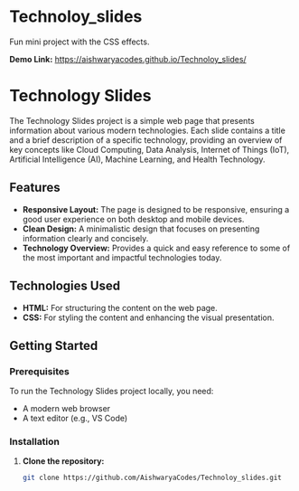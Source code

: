 # Technoloy_slides
Fun mini project with the CSS effects. 

**Demo Link:** https://aishwaryacodes.github.io/Technoloy_slides/ 

# Technology Slides

The Technology Slides project is a simple web page that presents information about various modern technologies. Each slide contains a title and a brief description of a specific technology, providing an overview of key concepts like Cloud Computing, Data Analysis, Internet of Things (IoT), Artificial Intelligence (AI), Machine Learning, and Health Technology.

## Features

- **Responsive Layout:** The page is designed to be responsive, ensuring a good user experience on both desktop and mobile devices.
- **Clean Design:** A minimalistic design that focuses on presenting information clearly and concisely.
- **Technology Overview:** Provides a quick and easy reference to some of the most important and impactful technologies today.

## Technologies Used

- **HTML:** For structuring the content on the web page.
- **CSS:** For styling the content and enhancing the visual presentation.

## Getting Started

### Prerequisites

To run the Technology Slides project locally, you need:

- A modern web browser
- A text editor (e.g., VS Code)

### Installation

1. **Clone the repository:**
   ```bash
   git clone https://github.com/AishwaryaCodes/Technoloy_slides.git

